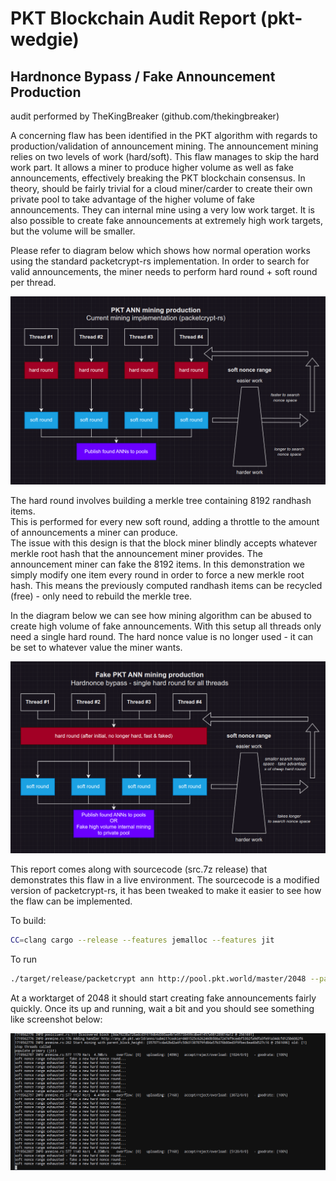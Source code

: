 # PKT Blockchain Audit Report (pkt-wedgie)
## Hardnonce Bypass / Fake Announcement Production
audit performed by TheKingBreaker (github.com/thekingbreaker)

A concerning flaw has been identified in the PKT algorithm with regards to production/validation of announcement
mining. The announcement mining relies on two levels of work (hard/soft). This flaw manages to skip the hard work
part. It allows a miner to produce higher volume as well as fake announcements, effectively breaking the PKT
blockchain consensus. In theory, should be fairly trivial for a cloud miner/carder to create their own private pool to take
advantage of the higher volume of fake announcements. They can internal mine using a very low work target. It is also
possible to create fake announcements at extremely high work targets, but the volume will be smaller.

Please refer to diagram below which shows how normal operation works using the standard packetcrypt-rs
implementation. In order to search for valid announcements, the miner needs to perform hard round + soft round per thread.

![Alt text](diag_1.png?raw=true "diagram of announcement mining process")

The hard round involves building a merkle tree containing 8192 randhash items.  
This is performed for every new soft round, adding a throttle to the amount of announcements a miner can produce.  
The issue with this design is that the block miner blindly accepts whatever merkle root hash that the announcement miner provides.
The announcement miner can fake the 8192 items.  In this demonstration we simply modify one item every round in order to force a new merkle root hash.
This means the previously computed randhash items can be recycled (free) - only need to rebuild the merkle tree.

In the diagram below we can see how mining algorithm can be abused to create high volume of fake
announcements. With this setup all threads only need a single hard round. The hard nonce value is
no longer used - it can be set to whatever value the miner wants.

![Alt text](diag_2.png?raw=true "diagram of announcement mining process using mentioned flaw")

This report comes along with sourcecode (src.7z release) that demonstrates this flaw in a live environment. The
sourcecode is a modified version of packetcrypt-rs, it has been tweaked to make it easier to see how the flaw can be
implemented.

To build:
```bash
CC=clang cargo --release --features jemalloc --features jit
```

To run
```bash
./target/release/packetcrypt ann http://pool.pkt.world/master/2048 --paymentaddr <your wallet here>
```

At a worktarget of 2048 it should start creating fake announcements fairly quickly.
Once its up and running, wait a bit and you should see something like screenshot below:

![Alt text](console_1.png?raw=true "example output of uploading fake annnouncements to pool")

